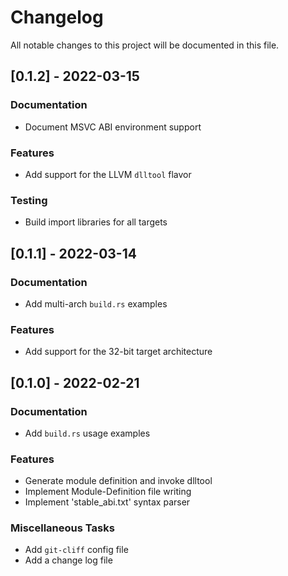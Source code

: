 # Changelog

All notable changes to this project will be documented in this file.

## [0.1.2] - 2022-03-15

### Documentation

- Document MSVC ABI environment support

### Features

- Add support for the LLVM `dlltool` flavor

### Testing

- Build import libraries for all targets

## [0.1.1] - 2022-03-14

### Documentation

- Add multi-arch `build.rs` examples

### Features

- Add support for the 32-bit target architecture

## [0.1.0] - 2022-02-21

### Documentation

- Add `build.rs` usage examples

### Features

- Generate module definition and invoke dlltool
- Implement Module-Definition file writing
- Implement 'stable_abi.txt' syntax parser

### Miscellaneous Tasks

- Add `git-cliff` config file
- Add a change log file

<!-- generated by git-cliff -->
